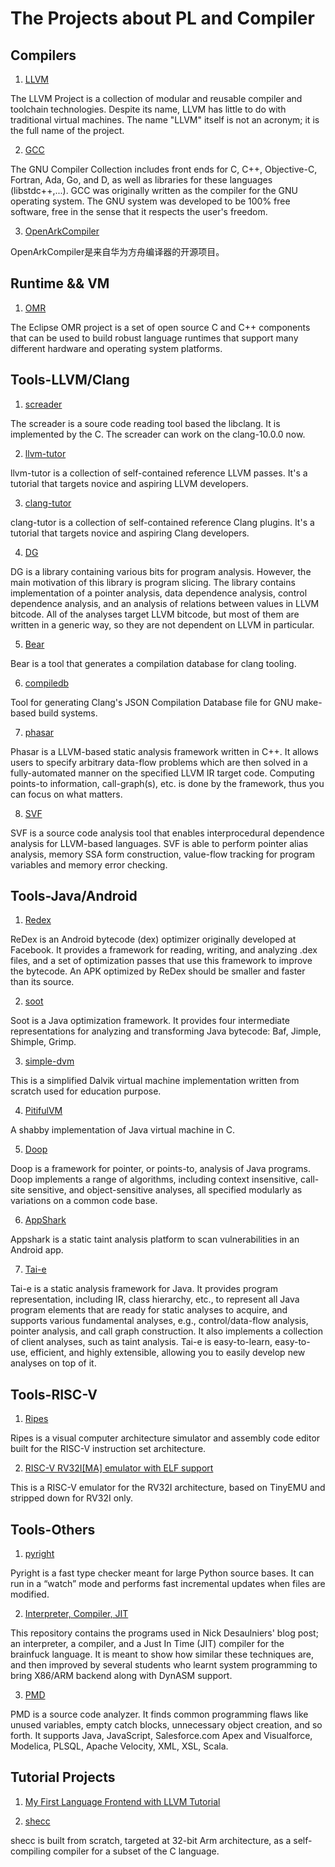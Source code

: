 # The Projects about PL and Compiler

## Compilers

1. [LLVM](http://llvm.org/)

The LLVM Project is a collection of modular and reusable compiler and toolchain technologies. Despite its name, LLVM has little to do with traditional virtual machines. The name "LLVM" itself is not an acronym; it is the full name of the project.

2. [GCC](https://gcc.gnu.org/)

The GNU Compiler Collection includes front ends for C, C++, Objective-C, Fortran, Ada, Go, and D, as well as libraries for these languages (libstdc++,...). GCC was originally written as the compiler for the GNU operating system. The GNU system was developed to be 100% free software, free in the sense that it respects the user's freedom.

3. [OpenArkCompiler](https://gitee.com/harmonyos/OpenArkCompiler)

OpenArkCompiler是来自华为方舟编译器的开源项目。

## Runtime && VM

1. [OMR](https://github.com/eclipse/omr)

The Eclipse OMR project is a set of open source C and C++ components that can be used to build robust language runtimes that support many different hardware and operating system platforms.

## Tools-LLVM/Clang

1. [screader](https://github.com/shining1984/screader)

The screader is a soure code reading tool based the libclang. It is implemented by the C. The screader can work on the clang-10.0.0 now.

2. [llvm-tutor](https://github.com/banach-space/llvm-tutor)

llvm-tutor is a collection of self-contained reference LLVM passes. It's a tutorial that targets novice and aspiring LLVM developers.

3. [clang-tutor](https://github.com/banach-space/clang-tutor)

clang-tutor is a collection of self-contained reference Clang plugins. It's a tutorial that targets novice and aspiring Clang developers.

4. [DG](https://github.com/mchalupa/dg)

DG is a library containing various bits for program analysis. However, the main motivation of this library is program slicing. The library contains implementation of a pointer analysis, data dependence analysis, control dependence analysis, and an analysis of relations between values in LLVM bitcode. All of the analyses target LLVM bitcode, but most of them are written in a generic way, so they are not dependent on LLVM in particular.

5. [Bear](https://github.com/rizsotto/Bear)

Bear is a tool that generates a compilation database for clang tooling.

6. [compiledb](https://github.com/nickdiego/compiledb)

Tool for generating Clang's JSON Compilation Database file for GNU make-based build systems.

7. [phasar](https://github.com/secure-software-engineering/phasar)

Phasar is a LLVM-based static analysis framework written in C++. It allows users to specify arbitrary data-flow problems which are then solved in a fully-automated manner on the specified LLVM IR target code. Computing points-to information, call-graph(s), etc. is done by the framework, thus you can focus on what matters.

8. [SVF](https://github.com/SVF-tools/SVF)

SVF is a source code analysis tool that enables interprocedural dependence analysis for LLVM-based languages. SVF is able to perform pointer alias analysis, memory SSA form construction, value-flow tracking for program variables and memory error checking.

## Tools-Java/Android

1. [Redex](https://fbredex.com/)

ReDex is an Android bytecode (dex) optimizer originally developed at Facebook. It provides a framework for reading, writing, and analyzing .dex files, and a set of optimization passes that use this framework to improve the bytecode. An APK optimized by ReDex should be smaller and faster than its source.

2. [soot](https://github.com/soot-oss/soot)

Soot is a Java optimization framework. It provides four intermediate representations for analyzing and transforming Java bytecode: Baf, Jimple, Shimple, Grimp.

3. [simple-dvm](https://github.com/jserv/simple-dvm)

This is a simplified Dalvik virtual machine implementation written from scratch used for education purpose.

4. [PitifulVM](https://github.com/jserv/pitifulvm)

A shabby implementation of Java virtual machine in C.

5. [Doop](http://doop.program-analysis.org/)

Doop is a framework for pointer, or points-to, analysis of Java programs. Doop implements a range of algorithms, including context insensitive, call-site sensitive, and object-sensitive analyses, all specified modularly as variations on a common code base.

6. [AppShark](https://github.com/bytedance/appshark)

Appshark is a static taint analysis platform to scan vulnerabilities in an Android app.

7. [Tai-e](https://github.com/pascal-lab/Tai-e)

Tai-e is a static analysis framework for Java. It provides program representation, including IR, class hierarchy, etc., to represent all Java program elements that are ready for static analyses to acquire, and supports various fundamental analyses, e.g., control/data-flow analysis, pointer analysis, and call graph construction. It also implements a collection of client analyses, such as taint analysis. Tai-e is easy-to-learn, easy-to-use, efficient, and highly extensible, allowing you to easily develop new analyses on top of it.

## Tools-RISC-V

1. [Ripes](https://github.com/mortbopet/Ripes)

Ripes is a visual computer architecture simulator and assembly code editor built for the RISC-V instruction set architecture.

2. [RISC-V RV32I[MA] emulator with ELF support](https://github.com/sysprog21/rv32emu)

This is a RISC-V emulator for the RV32I architecture, based on TinyEMU and stripped down for RV32I only.

## Tools-Others

1. [pyright](https://github.com/microsoft/pyright)

Pyright is a fast type checker meant for large Python source bases. It can run in a “watch” mode and performs fast incremental updates when files are modified.

2. [Interpreter, Compiler, JIT](https://github.com/jserv/jit-construct)

This repository contains the programs used in Nick Desaulniers' blog post; an interpreter, a compiler, and a Just In Time (JIT) compiler for the brainfuck language. It is meant to show how similar these techniques are, and then improved by several students who learnt system programming to bring X86/ARM backend along with DynASM support.

3. [PMD](https://github.com/pmd/pmd)

PMD is a source code analyzer. It finds common programming flaws like unused variables, empty catch blocks, unnecessary object creation, and so forth. It supports Java, JavaScript, Salesforce.com Apex and Visualforce, Modelica, PLSQL, Apache Velocity, XML, XSL, Scala.

## Tutorial Projects

1. [My First Language Frontend with LLVM Tutorial](https://llvm.org/docs/tutorial/MyFirstLanguageFrontend/index.html)

2. [shecc](https://github.com/jserv/shecc)

shecc is built from scratch, targeted at 32-bit Arm architecture, as a self-compiling compiler for a subset of the C language.